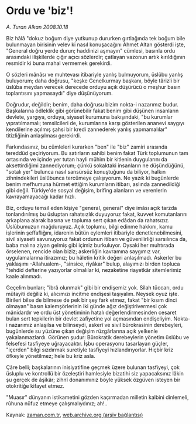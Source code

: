 # Ordu ve 'biz'!

*A. Turan Alkan 2008.10.18*

<tr><td class="metin" colspan="2" style="padding-top: 20px; padding-left: 5px; padding-right: 10px;">Biz hâlâ "dokuz boğum diye yutkunup dururken gırtlağında tek boğum bile bulunmayan birisinin velev ki nasıl konuşacağını Ahmet Altan gösterdi işte, "General doğru yerde durun; haddinizi aşmayın" cümlesi, basınla ordu arasındaki ilişkilerde çığır açıcı sözlerdir; çatlayan vazonun artık kırıldığının resmidir ki buna mahal vermemek gerekirdi.</td></tr><tr><td class="metin" colspan="2" style="padding-top: 20px; padding-left: 5px; padding-right: 10px;"><p>O sözleri mânâsı ve muhtevası itibariyle yanlış bulmuyorum, üslûbu yanlış buluyorum; daha doğrusu, "keşke Genelkurmay başkanı, böyle târizli bir üslûba meydan verecek derecede orduyu açık düşürücü o meşhur basın toplantısını yapmasaydı" diye düşünüyorum.
<p>Doğrudur, değildir; benim, daha doğrusu bizim nokta-i nazarımız budur. Başkalarına ödleklik gibi görünebilir fakat benim gibi düşünen insanların devlete, yargıya, orduya, siyaset kurumuna bakışındaki, "bu kurumlar yıpratılmamalı; temsilcileri de, kurumlarına karşı gösterilen ananevi saygıyı kendilerine açılmış şahsi bir kredi zannederek yanlış yapmamalılar" titizliğinin anlaşılması gerekirdi. 
<p>Farkındasınız, bu cümleleri kurarken "ben" ile "biz" zamiri arasında tereddüd geçiriyorum. Bu satırların sahibi benim fakat Türk toplumunun tam ortasında ve içinde yer tutan hayli mühim bir kitlenin duygularını da aksettirdiğimi zannediyorum; çünkü sokaktaki insanların ne düşündüğünü, "sotalı yer" bulunca nasıl sansürsüz konuştuğunu da biliyor, halkın zihnindekileri üslûbunca tercümeye çalışıyorum. Ne yazık ki bugünlerde benim mefhumuna hürmet ettiğim kurumların itibarı, aslında zannedildiği gibi değil. Türkiye'de sosyal değişim, brifing alanların ve verenlerin kavrayamayacağı kadar hızlı.
<p>Biz, orduyu temsil eden kişiye "general, general" diye imâsı açık tarzda tonlandırılmış bu üsluptan rahatsızlık duyuyoruz fakat, kuvvet komutanlarını arkaplana alarak basına ve topluma sert çıkan edâdan da rahatsızız. Üslûbumuzun mağduruyuz. Açık toplumu, bilgi edinme hakkını, kamu işlerinin şeffaflığını, idarenin bütün eylemleri itibariyle denetlenebilmesini, sivil siyaseti savunuyoruz fakat ordunun itibarı ve güvenilirliği sarsılınca da, baba malına ziyan gelmiş gibi içimiz burkuluyor. Oysaki her muhtırada örselenen, rencide olan biziz; askerliğin kavramına saygımız var, uygulamalarına itirazımız; bu hâletin kritik değeri anlaşılmadı. Askerler bu yaklaşımı -Allahualem-, "sinsice, riyâkar" bulup, alayımızı birden topluca "tehdid defterine yazıyorlar olmalılar ki, nezaketine riayetkâr sitemlerimiz kaale alınmadı.
<p>Geçelim bunları; "ibrâ olunmak" gibi bir endişemiz yok. Silah tüccarı, ordu mütayiti değiliz ki, alıcımızı incitme endişesi taşıyalım. Neysek oyuz işte. Birileri bilse de bilmese de pek bir şey fark etmez, fakat "bir kısım dinci olmayan" basın kalemşörlerinin iki günde ağız değiştirivermesi çok mânidardır ve ordu üst yönetiminin hatalı değerlendirmesinden cesaret bulan sert tepkilerin bir devlet zafiyetine yol açmasından endişeliyim. Nokta-i nazarımız anlaşılsa ve bilinseydi, askerî ve sivil bürokrasinin derebeyleri, bugünlerde su yüzüne çıkan değişim rüzgârlarına açık yelkenle yakalanmazlardı. Görünen şudur: Bürokratik derebeylerin yönetim üslûbu ve felsefesi tasfiyeye uğrayacaktır. İşbu operasyonu tasarlayan güçler, "içerden" bilgi sızdırmak suretiyle tasfiyeyi hızlandırıyorlar. Hiçbir kriz öfkeyle yönetilmez; hele bu kriz asla.
<p>Çâre belli; başkalarının inisiyatifine geçmek üzere bulunan tasfiyeyi, çok üsluplu ve kontrollü bir özeleştiri hamlesiyle bizatihi siz yapacaksınız lâkin şu gerçek de âşikâr; zihnî donanımınız böyle yüksek özgüven isteyen bir otokritiğe kifayet etmez. 
<p> "Muasır" dünyanın istikametini gözden kaçırmadan milletin kalbini dinlemeli, rûhuna nüfuz etmeye çalışmalıydınız; ah!..<br/></p></p></p></p></p></p></p></td></tr>

Kaynak: [zaman.com.tr](http://zaman.com.tr/yazar.do?yazino=750654), [web.archive.org (arşiv bağlantısı)](http://web.archive.org/web/20081021034501/http://www.zaman.com.tr:80/yazar.do?yazino=750654)
